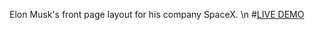 Elon Musk's front page layout for his company SpaceX. \n
#[LIVE DEMO](https://metkiyd.github.io/testAssignment/)
